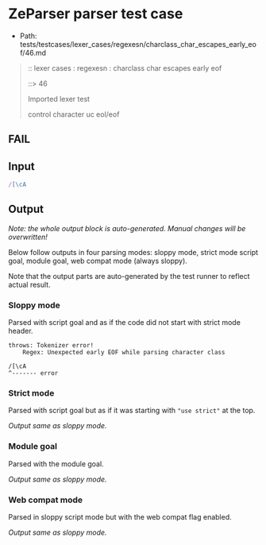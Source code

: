 # ZeParser parser test case

- Path: tests/testcases/lexer_cases/regexesn/charclass_char_escapes_early_eof/46.md

> :: lexer cases : regexesn : charclass char escapes early eof
>
> ::> 46
>
> Imported lexer test
>
> control character uc eol/eof

## FAIL

## Input

`````js
/[\cA
`````

## Output

_Note: the whole output block is auto-generated. Manual changes will be overwritten!_

Below follow outputs in four parsing modes: sloppy mode, strict mode script goal, module goal, web compat mode (always sloppy).

Note that the output parts are auto-generated by the test runner to reflect actual result.

### Sloppy mode

Parsed with script goal and as if the code did not start with strict mode header.

`````
throws: Tokenizer error!
    Regex: Unexpected early EOF while parsing character class

/[\cA
^------- error
`````

### Strict mode

Parsed with script goal but as if it was starting with `"use strict"` at the top.

_Output same as sloppy mode._

### Module goal

Parsed with the module goal.

_Output same as sloppy mode._

### Web compat mode

Parsed in sloppy script mode but with the web compat flag enabled.

_Output same as sloppy mode._
